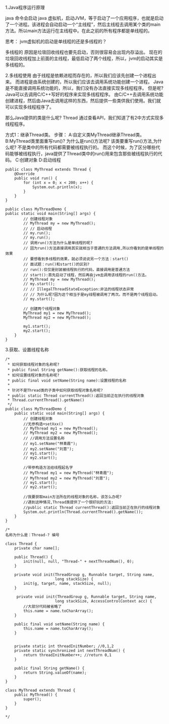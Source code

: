 1.Java程序运行原理

java 命令会启动 java 虚拟机，启动JVM，等于启动了一个应用程序，也就是启动了一个进程。该进程会自动启动一个“主线程”，然后主线程去调用某个类的main方法。所以main方法运行在主线程中。在此之前的所有程序都是单线程的。

思考：
jvm虚拟机的启动是单线程的还是多线程的？

多线程的
原因是垃圾回收线程也要先启动，否则很容易会出现内存溢出。
现在的垃圾回收线程加上前面的主线程，最低启动了两个线程，所以，jvm的启动其实是多线程的。

2.多线程使用
由于线程是依赖进程而存在的，所以我们应该先创建一个进程出来。
而进程是由系统创建的，所以我们应该去调用系统功能创建一个进程。
Java是不能直接调用系统功能的，所以，我们没有办法直接实现多线程程序。
但是呢?Java可以去调用C/C++写好的程序来实现多线程程序。
由C/C++去调用系统功能创建进程，然后由Java去调用这样的东西，然后提供一些类供我们使用。我们就可以实现多线程程序了。

那么Java提供的类是什么呢?
Thread
通过查看API，我们知道了有2中方式实现多线程程序。

方式1：继承Thread类。
步骤：
	A:自定义类MyThread继承Thread类。
	B:MyThread类里面重写run()?
		为什么是run()方法呢?
		该类要重写run()方法,为什么呢?
		不是类中的所有代码都需要被线程执行的。	而这个时候，为了区分哪些代码能够被线程执行，java提供了Thread类中的run()用来包含那些被线程执行的代码。
	C:创建对象
	D:启动线程
	
	public class MyThread extends Thread {
		@Override
		public void run() {		
			for (int x = 0; x < 200; x++) {
				System.out.println(x);
			}
		}
	}
		
	public class MyThreadDemo {
	public static void main(String[] args) {
			// 创建线程对象
			// MyThread my = new MyThread();
			// // 启动线程
			// my.run();
			// my.run();
			// 调用run()方法为什么是单线程的呢?
			// 因为run()方法直接调用其实就相当于普通的方法调用,所以你看到的是单线程的效果
			// 要想看到多线程的效果，就必须说说另一个方法：start()
			// 面试题：run()和start()的区别?
			// run():仅仅是封装被线程执行的代码，直接调用是普通方法
			// start():首先启动了线程，然后再由jvm去调用该线程的run()方法。
			// MyThread my = new MyThread();
			// my.start();
			// // IllegalThreadStateException:非法的线程状态异常
			// // 为什么呢?因为这个相当于是my线程被调用了两次。而不是两个线程启动。
			// my.start();

			// 创建两个线程对象
			MyThread my1 = new MyThread();
			MyThread my2 = new MyThread();

			my1.start();
			my2.start();
		}
	}

3.获取、设置线程名称

	/*
	 * 如何获取线程对象的名称呢?
	 * public final String getName():获取线程的名称。
	 * 如何设置线程对象的名称呢?
	 * public final void setName(String name):设置线程的名称
	 * 
	 * 针对不是Thread类的子类中如何获取线程对象名称呢?
	 * public static Thread currentThread():返回当前正在执行的线程对象
	 * Thread.currentThread().getName()
	 */
	public class MyThreadDemo {
		public static void main(String[] args) {
			// 创建线程对象
			//无参构造+setXxx()
			// MyThread my1 = new MyThread();
			// MyThread my2 = new MyThread();
			// //调用方法设置名称
			// my1.setName("林青霞");
			// my2.setName("刘意");
			// my1.start();
			// my2.start();
			
			//带参构造方法给线程起名字
			// MyThread my1 = new MyThread("林青霞");
			// MyThread my2 = new MyThread("刘意");
			// my1.start();
			// my2.start();
			
			//我要获取main方法所在的线程对象的名称，该怎么办呢?
			//遇到这种情况,Thread类提供了一个很好玩的方法:
			//public static Thread currentThread():返回当前正在执行的线程对象
			System.out.println(Thread.currentThread().getName());
		}
	}

	/*
	名称为什么是：Thread-? 编号

	class Thread {
		private char name[];

		public Thread() {
			init(null, null, "Thread-" + nextThreadNum(), 0);
		}
		
		private void init(ThreadGroup g, Runnable target, String name,
						  long stackSize) {
			init(g, target, name, stackSize, null);
		}
		
		 private void init(ThreadGroup g, Runnable target, String name,
						  long stackSize, AccessControlContext acc) {
			//大部分代码被省略了
			this.name = name.toCharArray();
		}
		
		public final void setName(String name) {
			this.name = name.toCharArray();
		}
		
		
		private static int threadInitNumber; //0,1,2
		private static synchronized int nextThreadNum() {
			return threadInitNumber++; //return 0,1
		}
		
		public final String getName() {
			return String.valueOf(name);
		}
	}

	class MyThread extends Thread {
		public MyThread() {
			super();
		}
	}

	*/
